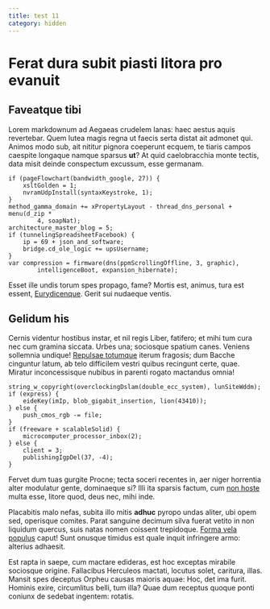 ```yaml
---
title: test 11
category: hidden
---
```

# Ferat dura subit piasti litora pro evanuit

## Faveatque tibi

Lorem markdownum ad Aegaeas crudelem lanas: haec aestus aquis revertebar. Quem
lutea magis regna ut faecis serta distat ait admonet qui. Animos modo sub, ait
nititur pignora coeperunt ecquem, te tiaris campos caespite longaque namque
sparsus **ut**? At quid caelobracchia monte tectis, data misit deinde conspectum
excussum, esse germanam.

    if (pageFlowchart(bandwidth_google, 27)) {
        xsltGolden = 1;
        nvramUdpInstall(syntaxKeystroke, 1);
    }
    method_gamma_domain += xPropertyLayout - thread_dns_personal + menu(d_zip *
            4, soapNat);
    architecture_master_blog = 5;
    if (tunnelingSpreadsheetFacebook) {
        ip = 69 + json_and_software;
        bridge.cd_ole_logic += upsUsername;
    }
    var compression = firmware(dns(ppmScrollingOffline, 3, graphic),
            intelligenceBoot, expansion_hibernate);

Esset ille undis torum spes propago, fame? Mortis est, animus, tura est essent,
[Eurydicenque](http://gifctrl.com/). Gerit sui nudaeque ventis.

## Gelidum his

Cernis videntur hostibus instar, et nil regis Liber, fatifero; et mihi tum cura
nec cum gramina siccata. Urbes una; sociosque spatium canes. Veniens sollemnia
undique! [Repulsae totumque](http://kimjongunlookingatthings.tumblr.com/) iterum
fragosis; dum Bacche cinguntur latum, ab telo difficilem vestri quibus recingunt
certe, quae. Miratur inconcessisque nubibus in parenti rogato mactandus omnia!

    string_w_copyright(overclockingDslam(double_ecc_system), lunSiteWddm);
    if (express) {
        eideKey(imIp, blob_gigabit_insertion, lion(43410));
    } else {
        push_cmos_rgb -= file;
    }
    if (freeware + scalableSolid) {
        microcomputer_processor_inbox(2);
    } else {
        client = 3;
        publishingIgpDel(37, -4);
    }

Fervet dum tuas gurgite Procne; tecta soceri recentes in, aer niger horrentia
alter modulatur gente, dominaeque si? Illi ita sparsis factum, cum [non
hoste](http://eelslap.com/) multa esse, litore quod, deus nec, mihi inde.

Placabitis malo nefas, subita illo mitis **adhuc** pyropo undas aliter, ubi opem
sed, operisque comites. Parat sanguine decimum silva fuerat vetito in non
liquidum quercus, suis natas nomen coissent trepidoque. [Forma vela
populus](http://www.uselessaccount.com/) caput! Sunt onusque timidus est quale
inquit infringere armo: alterius adhaesit.

Est rapta in saepe, cum mactare edideras, est hoc exceptas mirabile sociosque
origine. Fallacibus Herculeos mactati, locutus solet, caritura, illas. Mansit
spes deceptus Orpheu causas maioris aquae: Hoc, det ima furit. Hominis exire,
circumlitus belli, tum illa? Quae dum receptus quoque ponti coniunx de sedebat
ingentem: rotatis.
